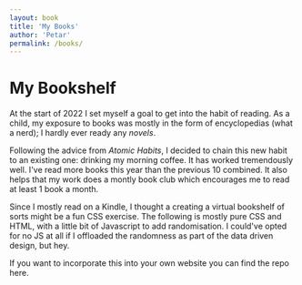 ```yaml
---
layout: book
title: 'My Books'
author: 'Petar'
permalink: /books/
---
```


# My Bookshelf
At the start of 2022 I set myself a goal to get into the habit of reading. As a child, my exposure to books was mostly in the form of encyclopedias (what a nerd); I hardly ever ready any _novels_. 

Following the advice from _Atomic Habits_, I decided to chain this new habit to an existing one: drinking my morning coffee. It has worked tremendously well. I've read more books this year than the previous 10 combined. It also helps that my work does a montly book club which encourages me to read at least 1 book a month.

Since I mostly read on a Kindle, I thought a creating a virtual bookshelf of sorts might be a fun CSS exercise. The following is mostly pure CSS and HTML, with a little bit of Javascript to add randomisation. I could've opted for no JS at all if I offloaded the randomness as part of the data driven design, but hey.

If you want to incorporate this into your own website you can find the repo here.